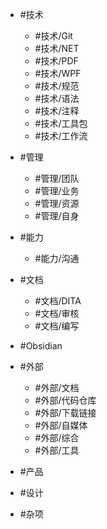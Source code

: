 - #技术
	- #技术/Git  
	- #技术/NET 
	- #技术/PDF
	- #技术/WPF
	- #技术/规范
	- #技术/语法
	- #技术/注释
	- #技术/工具包
	- #技术/工作流

- #管理
	- #管理/团队
	- #管理/业务
	- #管理/资源
	- #管理/自身

- #能力
	- #能力/沟通

- #文档
	- #文档/DITA
	- #文档/审核
	- #文档/编写
	
- #Obsidian

- #外部
	- #外部/文档
	- #外部/代码仓库
	- #外部/下载链接 
	- #外部/自媒体 
	- #外部/综合
	- #外部/工具
	
- #产品 

- #设计 

- #杂项